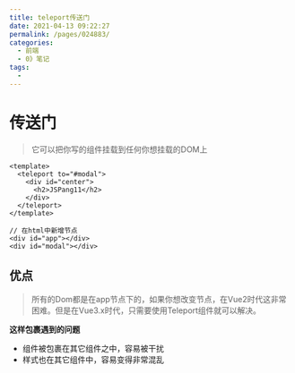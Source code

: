 ```yaml
---
title: teleport传送门
date: 2021-04-13 09:22:27
permalink: /pages/024883/
categories:
  - 前端
  - 0》笔记
tags:
  - 
---
```


# 传送门
> 它可以把你写的组件挂载到任何你想挂载的DOM上

```vue
<template>
  <teleport to="#modal">
    <div id="center">
      <h2>JSPang11</h2>
    </div>
  </teleport>
</template>

// 在html中新增节点
<div id="app"></div>
<div id="modal"></div>
```

## 优点

> 所有的Dom都是在app节点下的，如果你想改变节点，在Vue2时代这非常困难。但是在Vue3.x时代，只需要使用Teleport组件就可以解决。

**这样包裹遇到的问题**
- 组件被包裹在其它组件之中，容易被干扰
- 样式也在其它组件中，容易变得非常混乱
